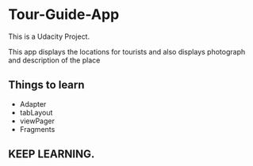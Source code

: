 # Tour-Guide-App

This is a Udacity Project. 

This app displays the locations for tourists and also displays photograph and description of the place

## Things to learn

- Adapter
- tabLayout
- viewPager
- Fragments

## KEEP LEARNING.

